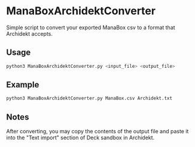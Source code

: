 # ManaBoxArchidektConverter
 Simple script to convert your exported ManaBox csv to a format that Archidekt accepts.

## Usage

```bash
python3 ManaBoxArchidektConverter.py <input_file> <output_file>
```

## Example

```bash
python3 ManaBoxArchidektConverter.py ManaBox.csv Archidekt.txt
```

## Notes

After converting, you may copy the contents of the output file and paste it into the "Text import" section of Deck sandbox in Archidekt.
